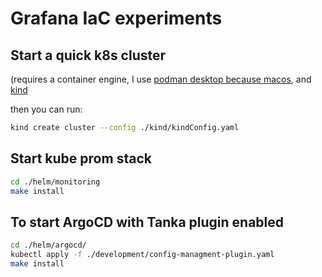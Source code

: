 # Grafana IaC experiments

## Start a quick k8s cluster 

(requires a container engine, I use [podman desktop because macos](https://podman-desktop.io/),  and [kind](https://kind.sigs.k8s.io/)

then you can run:
```bash
kind create cluster --config ./kind/kindConfig.yaml
```
## Start kube prom stack

```bash
cd ./helm/monitoring
make install
```

## To start ArgoCD with Tanka plugin enabled

```bash
cd ./helm/argocd/
kubectl apply -f ./development/config-managment-plugin.yaml
make install
```
